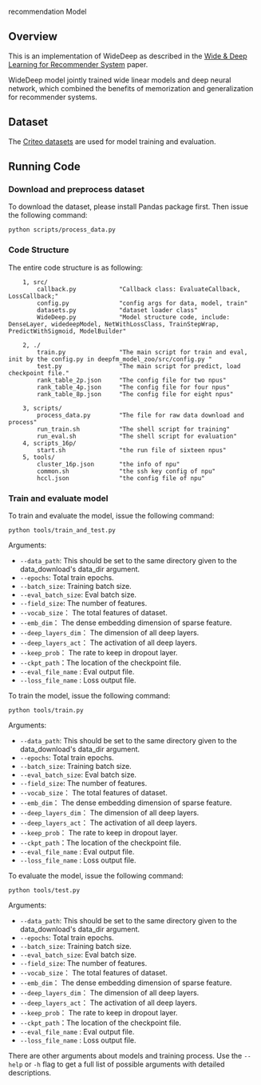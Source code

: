 recommendation Model
## Overview
This is an implementation of WideDeep as described in the [Wide & Deep Learning for Recommender System](https://arxiv.org/pdf/1606.07792.pdf) paper. 

WideDeep model jointly trained wide linear models and deep neural network, which combined the benefits of memorization and generalization for recommender systems. 

## Dataset
The [Criteo datasets](http://labs.criteo.com/2014/02/download-kaggle-display-advertising-challenge-dataset/) are used for model training and evaluation.

## Running Code

### Download and preprocess dataset
To download the dataset, please install Pandas package first. Then issue the following command:
```
python scripts/process_data.py
```

### Code Structure
The entire code structure is as following:
```
    1, src/  
        callback.py            "Callback class: EvaluateCallback, LossCallback;"
        config.py              "config args for data, model, train"
        datasets.py            "dataset loader class"
        WideDeep.py            "Model structure code, include: DenseLayer, widedeepModel, NetWithLossClass, TrainStepWrap, PredictWithSigmoid, ModelBuilder"

    2, ./
        train.py               "The main script for train and eval, init by the config.py in deepfm_model_zoo/src/config.py "
        test.py                "The main script for predict, load checkpoint file."
        rank_table_2p.json     "The config file for two npus"
        rank_table_4p.json     "The config file for four npus"
        rank_table_8p.json     "The config file for eight npus"

    3, scripts/
        process_data.py        "The file for raw data download and process"
        run_train.sh           "The shell script for training"
        run_eval.sh            "The shell script for evaluation"
    4, scripts_16p/
        start.sh               "the run file of sixteen npus"     
    5, tools/
        cluster_16p.json       "the info of npu"      
        common.sh              "the ssh key config of npu"
        hccl.json              "the config file of npu"
```

### Train and evaluate model
To train and evaluate the model, issue the following command:
```
python tools/train_and_test.py
```
Arguments:
  * `--data_path`: This should be set to the same directory given to the data_download's data_dir argument.
  * `--epochs`: Total train epochs.
  * `--batch_size`: Training batch size.
  * `--eval_batch_size`: Eval batch size.
  * `--field_size`: The number of features.
  * `--vocab_size`： The total features of dataset.
  * `--emb_dim`： The dense embedding dimension of sparse feature.
  * `--deep_layers_dim`： The dimension of all deep layers.
  * `--deep_layers_act`： The activation of all deep layers.
  * `--keep_prob`： The rate to keep in dropout layer.
  * `--ckpt_path`：The location of the checkpoint file.
  * `--eval_file_name` : Eval output file.
  * `--loss_file_name` :  Loss output file.

To train the model, issue the following command:
```
python tools/train.py
```
Arguments:
  * `--data_path`: This should be set to the same directory given to the data_download's data_dir argument.
  * `--epochs`: Total train epochs.
  * `--batch_size`: Training batch size.
  * `--eval_batch_size`: Eval batch size.
  * `--field_size`: The number of features.
  * `--vocab_size`： The total features of dataset.
  * `--emb_dim`： The dense embedding dimension of sparse feature.
  * `--deep_layers_dim`： The dimension of all deep layers.
  * `--deep_layers_act`： The activation of all deep layers.
  * `--keep_prob`： The rate to keep in dropout layer.
  * `--ckpt_path`：The location of the checkpoint file.
  * `--eval_file_name` : Eval output file.
  * `--loss_file_name` :  Loss output file.

To evaluate the model, issue the following command:
```
python tools/test.py
```
Arguments:
  * `--data_path`: This should be set to the same directory given to the data_download's data_dir argument.
  * `--epochs`: Total train epochs.
  * `--batch_size`: Training batch size.
  * `--eval_batch_size`: Eval batch size.
  * `--field_size`: The number of features.
  * `--vocab_size`： The total features of dataset.
  * `--emb_dim`： The dense embedding dimension of sparse feature.
  * `--deep_layers_dim`： The dimension of all deep layers.
  * `--deep_layers_act`： The activation of all deep layers.
  * `--keep_prob`： The rate to keep in dropout layer.
  * `--ckpt_path`：The location of the checkpoint file.
  * `--eval_file_name` : Eval output file.
  * `--loss_file_name` :  Loss output file.

There are other arguments about models and training process. Use the `--help` or `-h` flag to get a full list of possible arguments with detailed descriptions.

